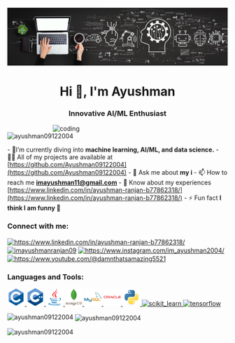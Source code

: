 ![logo](https://github.com/Ayushman09122004/Ayushman09122004/blob/main/banner.jpg) <h1 align="center">Hi 👋, I'm Ayushman</h1> <h3 align="center">Innovative AI/ML Enthusiast</h3> <img align="right" alt="coding" width="400" src="https://www.google.com/url?sa=i&url=https%3A%2F%2Fgithub.com%2FAnmol-Baranwal%2FCool-GIFs-For-GitHub&psig=AOvVaw26hRohfEpL0fuAm03X04lD&ust=1720961789217000&source=images&cd=vfe&opi=89978449&ved=0CBAQjRxqFwoTCOiPq7SIpIcDFQAAAAAdAAAAABAE"> <p align="left"> <img src="https://komarev.com/ghpvc/?username=ayushman09122004&label=Profile%20views&color=0e75b6&style=flat" alt="ayushman09122004" /> </p> - 🌱I’m currently diving into **machine learning, AI/ML, and data science.** - 👨‍💻 All of my projects are available at [https://github.com/Ayushman09122004](https://github.com/Ayushman09122004) - 💬 Ask me about **my i** - 📫 How to reach me **imayushman11@gmail.com** - 📄 Know about my experiences [https://www.linkedin.com/in/ayushman-ranjan-b77862318/](https://www.linkedin.com/in/ayushman-ranjan-b77862318/) - ⚡ Fun fact **I think I am funny 👯** <h3 align="left">Connect with me:</h3> <p align="left"> <a href="https://linkedin.com/in/https://www.linkedin.com/in/ayushman-ranjan-b77862318/" target="blank"><img align="center" src="https://raw.githubusercontent.com/rahuldkjain/github-profile-readme-generator/master/src/images/icons/Social/linked-in-alt.svg" alt="https://www.linkedin.com/in/ayushman-ranjan-b77862318/" height="30" width="40" /></a> <a href="https://kaggle.com/imayushmanranjan09" target="blank"><img align="center" src="https://raw.githubusercontent.com/rahuldkjain/github-profile-readme-generator/master/src/images/icons/Social/kaggle.svg" alt="imayushmanranjan09" height="30" width="40" /></a> <a href="https://instagram.com/https://www.instagram.com/im_ayushman2004/" target="blank"><img align="center" src="https://raw.githubusercontent.com/rahuldkjain/github-profile-readme-generator/master/src/images/icons/Social/instagram.svg" alt="https://www.instagram.com/im_ayushman2004/" height="30" width="40" /></a> <a href="https://www.youtube.com/c/https://www.youtube.com/@damnthatsamazing5521" target="blank"><img align="center" src="https://raw.githubusercontent.com/rahuldkjain/github-profile-readme-generator/master/src/images/icons/Social/youtube.svg" alt="https://www.youtube.com/@damnthatsamazing5521" height="30" width="40" /></a> </p> <h3 align="left">Languages and Tools:</h3> <p align="left"> <a href="https://www.cprogramming.com/" target="_blank" rel="noreferrer"> <img src="https://raw.githubusercontent.com/devicons/devicon/master/icons/c/c-original.svg" alt="c" width="40" height="40"/> </a> <a href="https://www.w3schools.com/cpp/" target="_blank" rel="noreferrer"> <img src="https://raw.githubusercontent.com/devicons/devicon/master/icons/cplusplus/cplusplus-original.svg" alt="cplusplus" width="40" height="40"/> </a> <a href="https://www.java.com" target="_blank" rel="noreferrer"> <img src="https://raw.githubusercontent.com/devicons/devicon/master/icons/java/java-original.svg" alt="java" width="40" height="40"/> </a> <a href="https://www.mongodb.com/" target="_blank" rel="noreferrer"> <img src="https://raw.githubusercontent.com/devicons/devicon/master/icons/mongodb/mongodb-original-wordmark.svg" alt="mongodb" width="40" height="40"/> </a> <a href="https://www.mysql.com/" target="_blank" rel="noreferrer"> <img src="https://raw.githubusercontent.com/devicons/devicon/master/icons/mysql/mysql-original-wordmark.svg" alt="mysql" width="40" height="40"/> </a> <a href="https://www.oracle.com/" target="_blank" rel="noreferrer"> <img src="https://raw.githubusercontent.com/devicons/devicon/master/icons/oracle/oracle-original.svg" alt="oracle" width="40" height="40"/> </a> <a href="https://www.python.org" target="_blank" rel="noreferrer"> <img src="https://raw.githubusercontent.com/devicons/devicon/master/icons/python/python-original.svg" alt="python" width="40" height="40"/> </a> <a href="https://scikit-learn.org/" target="_blank" rel="noreferrer"> <img src="https://upload.wikimedia.org/wikipedia/commons/0/05/Scikit_learn_logo_small.svg" alt="scikit_learn" width="40" height="40"/> </a> <a href="https://www.tensorflow.org" target="_blank" rel="noreferrer"> <img src="https://www.vectorlogo.zone/logos/tensorflow/tensorflow-icon.svg" alt="tensorflow" width="40" height="40"/> </a> </p> <p><img align="left" src="https://github-readme-stats.vercel.app/api/top-langs?username=ayushman09122004&show_icons=true&locale=en&layout=compact" alt="ayushman09122004" /></p> <p>&nbsp;<img align="center" src="https://github-readme-stats.vercel.app/api?username=ayushman09122004&show_icons=true&locale=en" alt="ayushman09122004" /></p> <p><img align="center" src="https://github-readme-streak-stats.herokuapp.com/?user=ayushman09122004&" alt="ayushman09122004" /></p>
